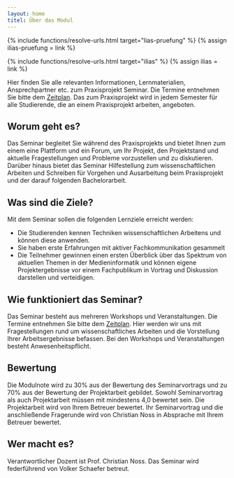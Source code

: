 ```yaml
---
layout: home
titel: Über das Modul
---
```


{% include functions/resolve-urls.html target="lias-pruefung" %}
{% assign ilias-pruefung = link %}

{% include functions/resolve-urls.html target="ilias" %}
{% assign ilias = link %}

Hier finden Sie alle relevanten Informationen, Lernmaterialien, Ansprechpartner etc. zum Praxisprojekt Seminar. Die Termine entnehmen Sie bitte dem [Zeitplan](zeitplan). Das zum Praxisprojekt wird in jedem Semester für alle Studierende, die an einem Praxisprojekt arbeiten, angeboten. 

## Worum geht es?

Das Seminar begleitet Sie während des Praxisprojekts und bietet Ihnen zum einem eine Plattform und ein Forum, um Ihr Projekt, den Projektstand und aktuelle Fragestellungen und Probleme vorzustellen und zu diskutieren. Darüber hinaus bietet das Seminar Hilfestellung zum wissenschaftlichen Arbeiten und Schreiben für Vorgehen und Ausarbeitung beim Praxisprojekt und der darauf folgenden Bachelorarbeit.

## Was sind die Ziele?

Mit dem Seminar sollen die folgenden Lernziele erreicht werden:

- Die Studierenden kennen Techniken wissenschaftlichen Arbeitens und können diese anwenden.
- Sie haben erste Erfahrungen mit aktiver Fachkommunikation gesammelt
- Die Teilnehmer gewinnen einen ersten Überblick über das Spektrum von aktuellen Themen in der Medieninformatik und können eigene Projektergebnisse vor einem Fachpublikum in Vortrag und Diskussion darstellen und verteidigen.


## Wie funktioniert das Seminar?

Das Seminar besteht aus mehreren Workshops und Veranstaltungen. Die Termine entnehmen Sie bitte dem [Zeitplan](zeitplan). Hier werden wir uns mit Fragestellungen rund um wissenschaftliches Arbeiten und die Vorstellung Ihrer Arbeitsergebnisse befassen. Bei den Workshops und Veranstaltungen besteht Anwesenheitspflicht.

## Bewertung

Die Modulnote wird zu 30% aus der Bewertung des Seminarvortrags und zu 70% aus der Bewertung der Projektarbeit gebildet. Sowohl Seminarvortrag als auch Projektarbeit müssen mit mindestens 4,0 bewertet sein. Die Projektarbeit wird von Ihrem Betreuer bewertet. Ihr Seminarvortrag und die anschließende Fragerunde wird von Christian Noss in Absprache mit Ihrem Betreuer bewertet.

## Wer macht es?

Verantwortlicher Dozent ist Prof. Christian Noss. Das Seminar wird federführend von Volker Schaefer betreut.
